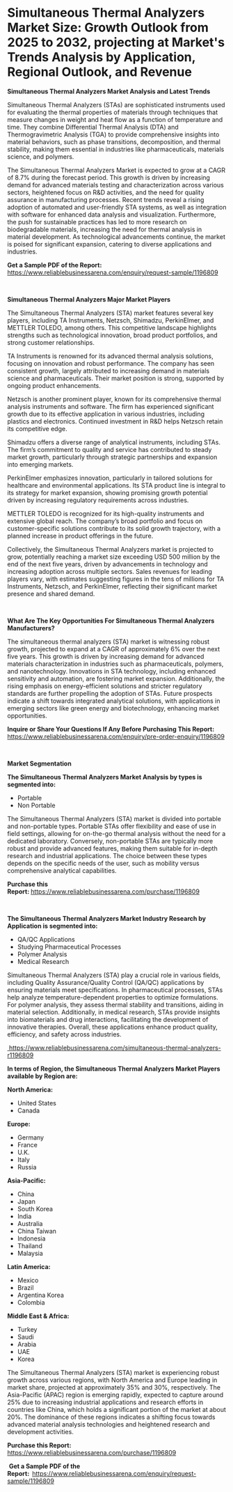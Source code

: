 <p><h1>Simultaneous Thermal Analyzers Market Size: Growth Outlook from 2025 to 2032, projecting at Market's Trends Analysis by Application, Regional Outlook, and Revenue</h1></p><p><strong>Simultaneous Thermal Analyzers Market Analysis and Latest Trends</strong></p>
<p><p>Simultaneous Thermal Analyzers (STAs) are sophisticated instruments used for evaluating the thermal properties of materials through techniques that measure changes in weight and heat flow as a function of temperature and time. They combine Differential Thermal Analysis (DTA) and Thermogravimetric Analysis (TGA) to provide comprehensive insights into material behaviors, such as phase transitions, decomposition, and thermal stability, making them essential in industries like pharmaceuticals, materials science, and polymers.</p><p>The Simultaneous Thermal Analyzers Market is expected to grow at a CAGR of 8.7% during the forecast period. This growth is driven by increasing demand for advanced materials testing and characterization across various sectors, heightened focus on R&D activities, and the need for quality assurance in manufacturing processes. Recent trends reveal a rising adoption of automated and user-friendly STA systems, as well as integration with software for enhanced data analysis and visualization. Furthermore, the push for sustainable practices has led to more research on biodegradable materials, increasing the need for thermal analysis in material development. As technological advancements continue, the market is poised for significant expansion, catering to diverse applications and industries.</p></p>
<p><strong>Get a Sample PDF of the Report:&nbsp;</strong> <a href="https://www.reliablebusinessarena.com/enquiry/request-sample/1196809?utm_campaign=3297&utm_medium=2&utm_source=Github&utm_content=ia&utm_term=16042025&utm_id=simultaneous-thermal-analyzers">https://www.reliablebusinessarena.com/enquiry/request-sample/1196809</a></p>
<p>&nbsp;</p>
<p><strong>Simultaneous Thermal Analyzers Major Market Players</strong></p>
<p><p>The Simultaneous Thermal Analyzers (STA) market features several key players, including TA Instruments, Netzsch, Shimadzu, PerkinElmer, and METTLER TOLEDO, among others. This competitive landscape highlights strengths such as technological innovation, broad product portfolios, and strong customer relationships.</p><p>TA Instruments is renowned for its advanced thermal analysis solutions, focusing on innovation and robust performance. The company has seen consistent growth, largely attributed to increasing demand in materials science and pharmaceuticals. Their market position is strong, supported by ongoing product enhancements.</p><p>Netzsch is another prominent player, known for its comprehensive thermal analysis instruments and software. The firm has experienced significant growth due to its effective application in various industries, including plastics and electronics. Continued investment in R&D helps Netzsch retain its competitive edge.</p><p>Shimadzu offers a diverse range of analytical instruments, including STAs. The firm’s commitment to quality and service has contributed to steady market growth, particularly through strategic partnerships and expansion into emerging markets.</p><p>PerkinElmer emphasizes innovation, particularly in tailored solutions for healthcare and environmental applications. Its STA product line is integral to its strategy for market expansion, showing promising growth potential driven by increasing regulatory requirements across industries.</p><p>METTLER TOLEDO is recognized for its high-quality instruments and extensive global reach. The company’s broad portfolio and focus on customer-specific solutions contribute to its solid growth trajectory, with a planned increase in product offerings in the future.</p><p>Collectively, the Simultaneous Thermal Analyzers market is projected to grow, potentially reaching a market size exceeding USD 500 million by the end of the next five years, driven by advancements in technology and increasing adoption across multiple sectors. Sales revenues for leading players vary, with estimates suggesting figures in the tens of millions for TA Instruments, Netzsch, and PerkinElmer, reflecting their significant market presence and shared demand.</p></p>
<p>&nbsp;</p>
<p><strong>What Are The Key Opportunities For Simultaneous Thermal Analyzers Manufacturers?</strong></p>
<p><p>The simultaneous thermal analyzers (STA) market is witnessing robust growth, projected to expand at a CAGR of approximately 6% over the next five years. This growth is driven by increasing demand for advanced materials characterization in industries such as pharmaceuticals, polymers, and nanotechnology. Innovations in STA technology, including enhanced sensitivity and automation, are fostering market expansion. Additionally, the rising emphasis on energy-efficient solutions and stricter regulatory standards are further propelling the adoption of STAs. Future prospects indicate a shift towards integrated analytical solutions, with applications in emerging sectors like green energy and biotechnology, enhancing market opportunities.</p></p>
<p><strong>Inquire or Share Your Questions If Any Before Purchasing This Report:</strong> <a href="https://www.reliablebusinessarena.com/enquiry/pre-order-enquiry/1196809?utm_campaign=3297&utm_medium=2&utm_source=Github&utm_content=ia&utm_term=16042025&utm_id=simultaneous-thermal-analyzers">https://www.reliablebusinessarena.com/enquiry/pre-order-enquiry/1196809</a></p>
<p>&nbsp;</p>
<p><strong>Market Segmentation</strong></p>
<p><strong>The Simultaneous Thermal Analyzers Market Analysis by types is segmented into:</strong></p>
<p><ul><li>Portable</li><li>Non Portable</li></ul></p>
<p><p>The Simultaneous Thermal Analyzers (STA) market is divided into portable and non-portable types. Portable STAs offer flexibility and ease of use in field settings, allowing for on-the-go thermal analysis without the need for a dedicated laboratory. Conversely, non-portable STAs are typically more robust and provide advanced features, making them suitable for in-depth research and industrial applications. The choice between these types depends on the specific needs of the user, such as mobility versus comprehensive analytical capabilities.</p></p>
<p><strong>Purchase this Report:&nbsp;</strong><a href="https://www.reliablebusinessarena.com/purchase/1196809?utm_campaign=3297&utm_medium=2&utm_source=Github&utm_content=ia&utm_term=16042025&utm_id=simultaneous-thermal-analyzers">https://www.reliablebusinessarena.com/purchase/1196809</a></p>
<p>&nbsp;</p>
<p><strong>The Simultaneous Thermal Analyzers Market Industry Research by Application is segmented into:</strong></p>
<p><ul><li>QA/QC Applications</li><li>Studying Pharmaceutical Processes</li><li>Polymer Analysis</li><li>Medical Research</li></ul></p>
<p><p>Simultaneous Thermal Analyzers (STA) play a crucial role in various fields, including Quality Assurance/Quality Control (QA/QC) applications by ensuring materials meet specifications. In pharmaceutical processes, STAs help analyze temperature-dependent properties to optimize formulations. For polymer analysis, they assess thermal stability and transitions, aiding in material selection. Additionally, in medical research, STAs provide insights into biomaterials and drug interactions, facilitating the development of innovative therapies. Overall, these applications enhance product quality, efficiency, and safety across industries.</p></p>
<p><a href="https://www.reliablebusinessarena.com/simultaneous-thermal-analyzers-r1196809?utm_campaign=3297&utm_medium=2&utm_source=Github&utm_content=ia&utm_term=16042025&utm_id=simultaneous-thermal-analyzers">&nbsp;https://www.reliablebusinessarena.com/simultaneous-thermal-analyzers-r1196809</a></p>
<p><strong>In terms of Region, the Simultaneous Thermal Analyzers Market Players available by Region are:</strong></p>
<p>
    <p> <strong> North America: </strong>
        <ul>
            <li>United States</li>
            <li>Canada</li>
        </ul>
        </p> 
    <p> <strong> Europe: </strong>
        <ul>
            <li>Germany</li>
            <li>France</li>
            <li>U.K.</li>
            <li>Italy</li>
            <li>Russia</li>
        </ul>
        </p> 
    <p> <strong> Asia-Pacific: </strong>
        <ul>
            <li>China</li>
            <li>Japan</li>
            <li>South Korea</li>
            <li>India</li>
            <li>Australia</li>
            <li>China Taiwan</li>
            <li>Indonesia</li>
            <li>Thailand</li>
            <li>Malaysia</li>
        </ul>
        </p> 
    <p> <strong> Latin America: </strong>
        <ul>
            <li>Mexico</li>
            <li>Brazil</li>
            <li>Argentina Korea</li>
            <li>Colombia</li>
        </ul>
        </p> 
    <p> <strong> Middle East & Africa: </strong>
        <ul>
            <li>Turkey</li>
            <li>Saudi</li>
            <li>Arabia</li>
            <li>UAE</li>
            <li>Korea</li>
        </ul>
    </p>
    </p>
<p><p>The Simultaneous Thermal Analyzers (STA) market is experiencing robust growth across various regions, with North America and Europe leading in market share, projected at approximately 35% and 30%, respectively. The Asia-Pacific (APAC) region is emerging rapidly, expected to capture around 25% due to increasing industrial applications and research efforts in countries like China, which holds a significant portion of the market at about 20%. The dominance of these regions indicates a shifting focus towards advanced material analysis technologies and heightened research and development activities.</p></p>
<p><strong>Purchase this Report: </strong><a href="https://www.reliablebusinessarena.com/purchase/1196809?utm_campaign=3297&utm_medium=2&utm_source=Github&utm_content=ia&utm_term=16042025&utm_id=simultaneous-thermal-analyzers">https://www.reliablebusinessarena.com/purchase/1196809</a></p>
<p>&nbsp;<strong>Get a Sample PDF of the Report:&nbsp;&nbsp;</strong><a href="https://www.reliablebusinessarena.com/enquiry/request-sample/1196809?utm_campaign=3297&utm_medium=2&utm_source=Github&utm_content=ia&utm_term=16042025&utm_id=simultaneous-thermal-analyzers">https://www.reliablebusinessarena.com/enquiry/request-sample/1196809</a></p>
<p><strong></strong></p>
<p><p></p><p></p><p></p></p>
